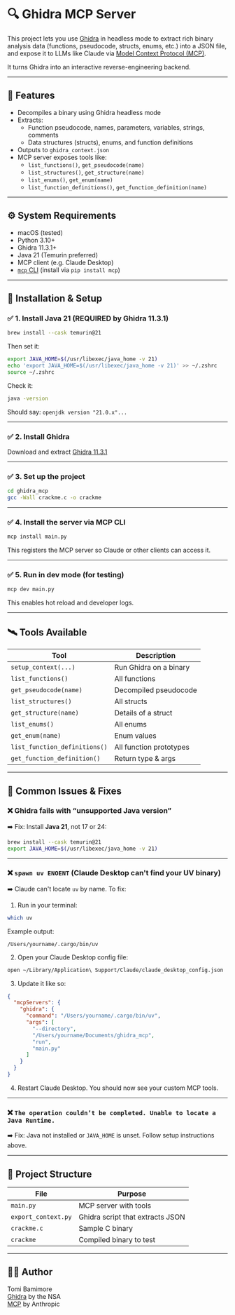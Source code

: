# 🔍 Ghidra MCP Server

This project lets you use [Ghidra](https://ghidra-sre.org/) in headless mode to extract rich binary analysis data (functions, pseudocode, structs, enums, etc.) into a JSON file, and expose it to LLMs like Claude via [Model Context Protocol (MCP)](https://modelcontextprotocol.io/).

It turns Ghidra into an interactive reverse-engineering backend.

---

## 🚀 Features

- Decompiles a binary using Ghidra headless mode
- Extracts:
  - Function pseudocode, names, parameters, variables, strings, comments
  - Data structures (structs), enums, and function definitions
- Outputs to `ghidra_context.json`
- MCP server exposes tools like:
  - `list_functions()`, `get_pseudocode(name)`
  - `list_structures()`, `get_structure(name)`
  - `list_enums()`, `get_enum(name)`
  - `list_function_definitions()`, `get_function_definition(name)`

---

## ⚙️ System Requirements

- macOS (tested)
- Python 3.10+
- Ghidra 11.3.1+
- Java 21 (Temurin preferred)
- MCP client (e.g. Claude Desktop)
- [`mcp` CLI](https://modelcontextprotocol.io/docs/cli) (install via `pip install mcp`)

---

## 🧪 Installation & Setup

### ✅ 1. Install Java 21 (REQUIRED by Ghidra 11.3.1)

```bash
brew install --cask temurin@21
```

Then set it:

```bash
export JAVA_HOME=$(/usr/libexec/java_home -v 21)
echo 'export JAVA_HOME=$(/usr/libexec/java_home -v 21)' >> ~/.zshrc
source ~/.zshrc
```

Check it:

```bash
java -version
```

Should say: `openjdk version "21.0.x"...`

---

### ✅ 2. Install Ghidra

Download and extract [Ghidra 11.3.1](https://ghidra-sre.org/)

---

### ✅ 3. Set up the project

```bash
cd ghidra_mcp
gcc -Wall crackme.c -o crackme
```

---

### ✅ 4. Install the server via MCP CLI

```bash
mcp install main.py
```

This registers the MCP server so Claude or other clients can access it.

---

### ✅ 5. Run in dev mode (for testing)

```bash
mcp dev main.py
```

This enables hot reload and developer logs.

---

## 🛰️ Tools Available

| Tool                         | Description                                |
|------------------------------|--------------------------------------------|
| `setup_context(...)`         | Run Ghidra on a binary                     |
| `list_functions()`           | All functions                             |
| `get_pseudocode(name)`       | Decompiled pseudocode                     |
| `list_structures()`          | All structs                               |
| `get_structure(name)`        | Details of a struct                       |
| `list_enums()`               | All enums                                 |
| `get_enum(name)`             | Enum values                               |
| `list_function_definitions()`| All function prototypes                   |
| `get_function_definition()`  | Return type & args                        |

---

## 🧠 Common Issues & Fixes

### ❌ Ghidra fails with “unsupported Java version”

➡️ Fix: Install **Java 21**, not 17 or 24:

```bash
brew install --cask temurin@21
export JAVA_HOME=$(/usr/libexec/java_home -v 21)
```

---

### ❌ `spawn uv ENOENT` (Claude Desktop can't find your UV binary)

➡️ Claude can't locate `uv` by name. To fix:

1. Run in your terminal:

```bash
which uv
```

Example output:

```
/Users/yourname/.cargo/bin/uv
```

2. Open your Claude Desktop config file:

```bash
open ~/Library/Application\ Support/Claude/claude_desktop_config.json
```

3. Update it like so:

```json
{
  "mcpServers": {
    "ghidra": {
      "command": "/Users/yourname/.cargo/bin/uv",
      "args": [
        "--directory",
        "/Users/yourname/Documents/ghidra_mcp",
        "run",
        "main.py"
      ]
    }
  }
}
```

4. Restart Claude Desktop. You should now see your custom MCP tools.

---

### ❌ `The operation couldn’t be completed. Unable to locate a Java Runtime.`

➡️ Fix: Java not installed or `JAVA_HOME` is unset. Follow setup instructions above.

---

## 📂 Project Structure

| File                | Purpose                          |
|---------------------|----------------------------------|
| `main.py`           | MCP server with tools            |
| `export_context.py` | Ghidra script that extracts JSON |
| `crackme.c`         | Sample C binary                  |
| `crackme`           | Compiled binary to test          |

---

## 👨‍💻 Author

Tomi Bamimore  
[Ghidra](https://ghidra-sre.org/) by the NSA  
[MCP](https://modelcontextprotocol.io/) by Anthropic
